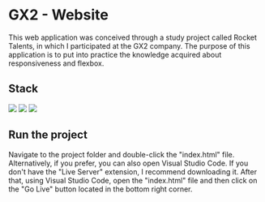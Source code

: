# GX2 - Website

This web application was conceived through a study project called Rocket Talents, in which I participated at the GX2 company. The purpose of this application is to put into practice the knowledge acquired about responsiveness and flexbox.

## Stack

<img src="https://img.shields.io/badge/HTML5-E34F26?style=for-the-badge&logo=html5&logoColor=white"/> <img src="https://img.shields.io/badge/CSS3-1572B6?style=for-the-badge&logo=css3&logoColor=white"/> <img src="https://img.shields.io/badge/JavaScript-F7DF1E?style=for-the-badge&logo=javascript&logoColor=black"/> 

## Run the project

Navigate to the project folder and double-click the "index.html" file. Alternatively, if you prefer, you can also open Visual Studio Code. If you don't have the "Live Server" extension, I recommend downloading it. After that, using Visual Studio Code, open the "index.html" file and then click on the "Go Live" button located in the bottom right corner.